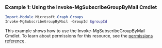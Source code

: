 ### Example 1: Using the Invoke-MgSubscribeGroupByMail Cmdlet
```powershell
Import-Module Microsoft.Graph.Groups
Invoke-MgSubscribeGroupByMail -GroupId $groupId
```
This example shows how to use the Invoke-MgSubscribeGroupByMail Cmdlet.
To learn about permissions for this resource, see the [permissions reference](/graph/permissions-reference).
